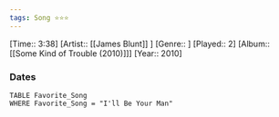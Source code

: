 ```yaml
---
tags: Song ⭐⭐⭐ 
---
```

[Time:: 3:38]
[Artist:: [[James Blunt]] ]
[Genre:: ]
[Played:: 2]
[Album:: [[Some Kind of Trouble (2010)]]]
[Year:: 2010]
### Dates
````dataview
TABLE Favorite_Song
WHERE Favorite_Song = "I'll Be Your Man"
````